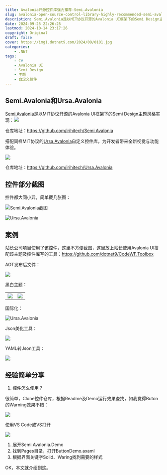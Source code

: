 ```yaml
---
title: Avalonia开源控件库强力推荐-Semi.Avalonia
slug: avalonia-open-source-control-library-highly-recommended-semi-avalonia
description: Semi.Avalonia是以MIT协议开源的Avalonia UI框架下的Semi Design主题风格实现，搭配Ursa.Avalonia自定义控件库，为开发者带来全新视觉与功能体验。
date: 2024-09-25 22:26:25
lastmod: 2024-10-14 23:17:26
copyright: Original
draft: false
cover: https://img1.dotnet9.com/2024/09/0101.jpg
categories: 
    - .NET
tags: 
    - C#
    - Avalonia UI
    - Semi Design
    - 主题
    - 自定义控件
---
```


##  Semi.Avalonia和Ursa.Avalonia

[Semi.Avalonia](https://github.com/irihitech/Semi.Avalonia)是以MIT协议开源的Avalonia UI框架下的Semi Design主题风格实现：![](https://img1.dotnet9.com/2024/09/0101.jpg)

仓库地址：https://github.com/irihitech/Semi.Avalonia

搭配同样MIT协议的[Ursa.Avalonia](https://github.com/irihitech/Ursa.Avalonia)自定义控件库，为开发者带来全新视觉与功能体验。

![](https://img1.dotnet9.com/2024/09/0102.png)

仓库地址：https://github.com/irihitech/Ursa.Avalonia

## 控件部分截图

控件都大同小异，简单截几张图：

![Semi.Avalonia截图](https://img1.dotnet9.com/2024/09/0103.gif)

![Ursa.Avalonia](https://img1.dotnet9.com/2024/09/0104.gif)

## 案例

站长公司项目使用了该控件，这里不方便截图，这里放上站长使用Avalonia UI搭配该主题及控件库写的工具：https://github.com/dotnet9/CodeWF.Toolbox

AOT发布后文件：

![](https://img1.dotnet9.com/2024/09/0105.png)

黑白主题：

<table>
    <tr>
    	<td><img src="https://img1.dotnet9.com/2024/09/0106.png" ></td>
    	<td><img src="https://img1.dotnet9.com/2024/09/0107.png" ></td>
    </tr>
</table>

国际化：

![Ursa.Avalonia](https://img1.dotnet9.com/2024/09/0110.gif)

Json美化工具：

![](https://img1.dotnet9.com/2024/09/0108.png)

YAML转Json工具：

![](https://img1.dotnet9.com/2024/09/0109.png)

## 经验简单分享

1. 控件怎么使用？

很简单，Clone控件仓库，根据Readme及Demo运行效果查找，如我觉得Buton的Warning效果不错：

![](https://img1.dotnet9.com/2024/09/0111.png)

使用VS Code或VS打开

![](https://img1.dotnet9.com/2024/09/0112.png)

1. 展开Semi.Avalonia.Demo
2. 找到Pages目录，打开ButtonDemo.axaml
3. 根据界面关键字Solid、Waring找到需要的样式

OK，本文就介绍到这。